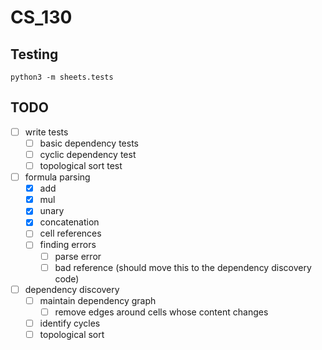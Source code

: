 # CS_130

## Testing

```
python3 -m sheets.tests
```

## TODO

- [ ] write tests
  - [ ] basic dependency tests
  - [ ] cyclic dependency test
  - [ ] topological sort test
- [ ] formula parsing
  - [x] add
  - [x] mul
  - [x] unary
  - [x] concatenation
  - [ ] cell references
  - [ ] finding errors
    - [ ] parse error
    - [ ] bad reference (should move this to the dependency discovery code)
- [ ] dependency discovery
  - [ ] maintain dependency graph
    - [ ] remove edges around cells whose content changes
  - [ ] identify cycles
  - [ ] topological sort
